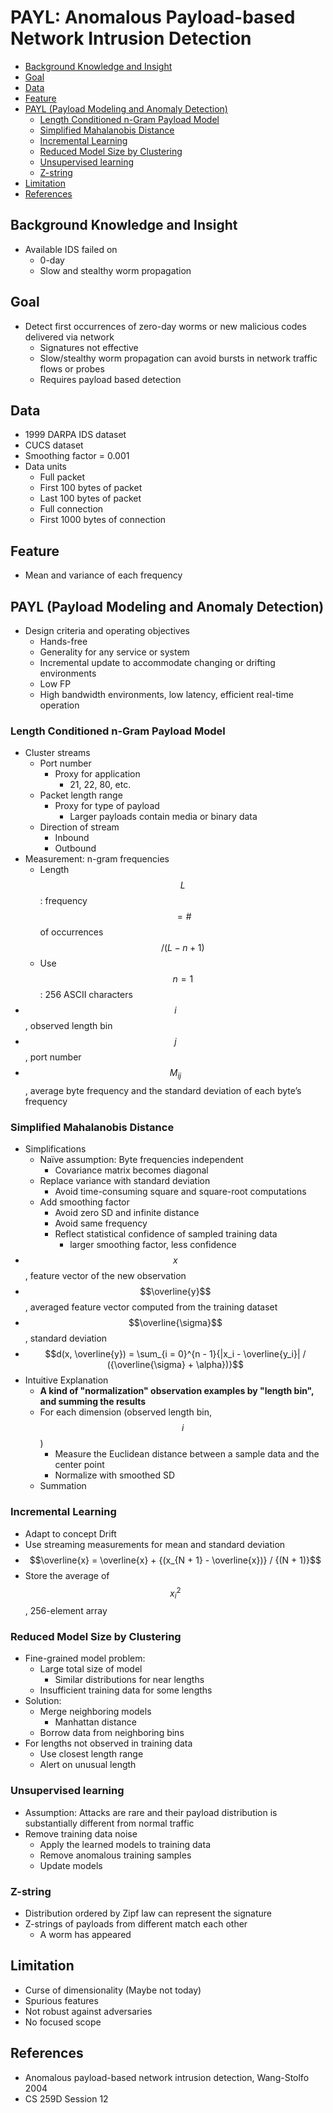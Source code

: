 # PAYL: Anomalous Payload-based Network Intrusion Detection

<!-- TOC -->

- [Background Knowledge and Insight](#background-knowledge-and-insight)
- [Goal](#goal)
- [Data](#data)
- [Feature](#feature)
- [PAYL (Payload Modeling and Anomaly Detection)](#payl-payload-modeling-and-anomaly-detection)
    - [Length Conditioned n-Gram Payload Model](#length-conditioned-n-gram-payload-model)
    - [Simplified Mahalanobis Distance](#simplified-mahalanobis-distance)
    - [Incremental Learning](#incremental-learning)
    - [Reduced Model Size by Clustering](#reduced-model-size-by-clustering)
    - [Unsupervised learning](#unsupervised-learning)
    - [Z-string](#z-string)
- [Limitation](#limitation)
- [References](#references)

<!-- /TOC -->

## Background Knowledge and Insight

* Available IDS failed on
    * 0-day
    * Slow and stealthy worm propagation

## Goal

* Detect first occurrences of zero-day worms or new malicious codes delivered via network
    * Signatures not effective
    * Slow/stealthy worm propagation can avoid bursts in network traffic flows or probes
    * Requires payload based detection

## Data

* 1999 DARPA IDS dataset
* CUCS dataset
* Smoothing factor = 0.001
* Data units
    * Full packet
    * First 100 bytes of packet
    * Last 100 bytes of packet
    * Full connection
    * First 1000 bytes of connection

## Feature

* Mean and variance of each frequency

## PAYL (Payload Modeling and Anomaly Detection)

* Design criteria and operating objectives
    * Hands-free
    * Generality for any service or system
    * Incremental update to accommodate changing or drifting environments
    * Low FP
    * High bandwidth environments, low latency, efficient real-time operation

### Length Conditioned n-Gram Payload Model

* Cluster streams
    * Port number
        * Proxy for application
            * 21, 22, 80, etc.
    * Packet length range
        * Proxy for type of payload
            * Larger payloads contain media or binary data
    * Direction of stream
        * Inbound
        * Outbound
* Measurement: n-gram frequencies
    * Length $$L$$: frequency $$= \#$$ of occurrences $$/ (L-n+1)$$
    * Use $$n = 1$$: 256 ASCII characters
* $$i$$, observed length bin
* $$j$$, port number
* $$M_{ij}$$, average byte frequency and the standard deviation of each byte’s frequency


### Simplified Mahalanobis Distance

* Simplifications
    * Naïve assumption: Byte frequencies independent
        * Covariance matrix becomes diagonal
    * Replace variance with standard deviation
        * Avoid time-consuming square and square-root computations
    * Add smoothing factor
        * Avoid zero SD and infinite distance
        * Avoid same frequency
        * Reflect statistical confidence of sampled training data
            * larger smoothing factor, less confidence
* $$x$$, feature vector of the new observation
* $$\overline{y}$$, averaged feature vector computed from the training dataset
* $$\overline{\sigma}$$, standard deviation
* $$d(x, \overline{y}) = \sum_{i = 0}^{n - 1}{|x_i - \overline{y_i}| / ({\overline{\sigma} + \alpha})}$$
* Intuitive Explanation
    * **A kind of "normalization" observation examples by "length bin", and summing the results**
    * For each dimension (observed length bin, $$i$$)
        * Measure the Euclidean distance between a sample data and the center point
        * Normalize with smoothed SD
    * Summation

### Incremental Learning

* Adapt to concept Drift
* Use streaming measurements for mean and standard deviation
* $$\overline{x} = \overline{x} + {(x_{N + 1} - \overline{x})} / {(N + 1)}$$
* Store the average of $$x_i^2$$, 256-element array

### Reduced Model Size by Clustering

* Fine-grained model problem:
    * Large total size of model
        * Similar distributions for near lengths
    * Insufficient training data for some lengths
* Solution:
    * Merge neighboring models
        * Manhattan distance
    * Borrow data from neighboring bins
* For lengths not observed in training data
    * Use closest length range
    * Alert on unusual length

### Unsupervised learning

* Assumption: Attacks are rare and their payload distribution is substantially different from normal traffic
* Remove training data noise
    * Apply the learned models to training data
    * Remove anomalous training samples
    * Update models

### Z-string

* Distribution ordered by Zipf law can represent the signature
* Z-strings of payloads from different match each other
    * A worm has appeared

## Limitation

* Curse of dimensionality (Maybe not today)
* Spurious features
* Not robust against adversaries
* No focused scope

## References

* Anomalous payload-based network intrusion detection, Wang-Stolfo 2004
* CS 259D Session 12
